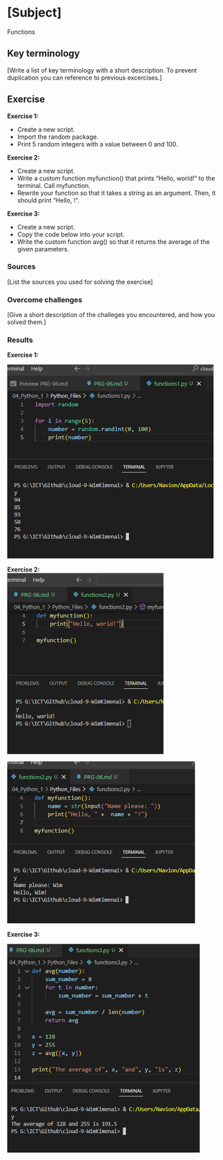 # [Subject]
Functions

## Key terminology
[Write a list of key terminology with a short description. To prevent duplication you can reference to previous excercises.]

## Exercise  

**Exercise 1:**

* Create a new script.
* Import the random package.
* Print 5 random integers with a value between 0 and 100.  

**Exercise 2:**  

* Create a new script.
* Write a custom function myfunction() that prints “Hello, world!” to the terminal. Call myfunction.
* Rewrite your function so that it takes a string as an argument. Then, it should print “Hello, <string>!”.


**Exercise 3:**  

* Create a new script.
* Copy the code below into your script.
* Write the custom function avg() so that it returns the average of the given parameters.


### Sources
[List the sources you used for solving the exercise]

### Overcome challenges
[Give a short description of the challeges you encountered, and how you solved them.]

### Results

**Exercise 1:**  

![screenshot](/00_includes/Python-1/functions/exercise-1.PNG)  

**Exercise 2:**  
![screenshot](/00_includes/Python-1/functions/exercise-2.PNG)  

![screenshot](/00_includes/Python-1/functions/exercise-2-2.PNG)  

**Exercise 3:**  

![screenshot](/00_includes/Python-1/functions/exercise-3.PNG)  

